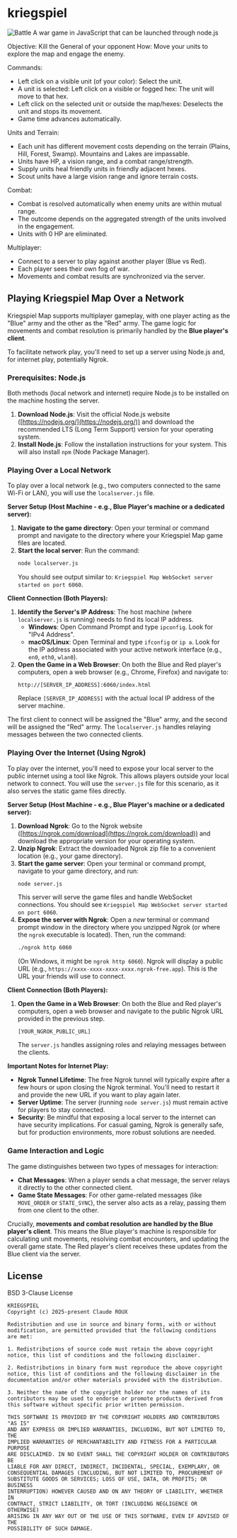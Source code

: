 # kriegspiel
![Battle](https://github.com/clauderouxster/kriegspiel/blob/main/resources/battle.png)
A war game in JavaScript that can be launched through node.js

Objective: Kill the General of your opponent
How: Move your units to explore the map and engage the enemy.

Commands:
- Left click on a visible unit (of your color): Select the unit.
- A unit is selected: Left click on a visible or fogged hex: The unit will move to that hex.
- Left click on the selected unit or outside the map/hexes: Deselects the unit and stops its movement.
- Game time advances automatically.

Units and Terrain:
- Each unit has different movement costs depending on the terrain (Plains, Hill, Forest, Swamp). Mountains and Lakes are impassable.
- Units have HP, a vision range, and a combat range/strength.
- Supply units heal friendly units in friendly adjacent hexes.
- Scout units have a large vision range and ignore terrain costs.

Combat:
- Combat is resolved automatically when enemy units are within mutual range.
- The outcome depends on the aggregated strength of the units involved in the engagement.
- Units with 0 HP are eliminated.

Multiplayer:
- Connect to a server to play against another player (Blue vs Red).
- Each player sees their own fog of war.
- Movements and combat results are synchronized via the server.


## Playing Kriegspiel Map Over a Network

Kriegspiel Map supports multiplayer gameplay, with one player acting as the "Blue" army and the other as the "Red" army. The game logic for movements and combat resolution is primarily handled by the **Blue player's client**.

To facilitate network play, you'll need to set up a server using Node.js and, for internet play, potentially Ngrok.

### Prerequisites: Node.js

Both methods (local network and internet) require Node.js to be installed on the machine hosting the server.

1.  **Download Node.js**: Visit the official Node.js website ([https://nodejs.org/](https://nodejs.org/)) and download the recommended LTS (Long Term Support) version for your operating system.
2.  **Install Node.js**: Follow the installation instructions for your system. This will also install `npm` (Node Package Manager).

### Playing Over a Local Network

To play over a local network (e.g., two computers connected to the same Wi-Fi or LAN), you will use the `localserver.js` file.

**Server Setup (Host Machine - e.g., Blue Player's machine or a dedicated server):**

1.  **Navigate to the game directory**: Open your terminal or command prompt and navigate to the directory where your Kriegspiel Map game files are located.
2.  **Start the local server**: Run the command:
    ```bash
    node localserver.js
    ```
    You should see output similar to: `Kriegspiel Map WebSocket server started on port 6060`.

**Client Connection (Both Players):**

1.  **Identify the Server's IP Address**: The host machine (where `localserver.js` is running) needs to find its local IP address.
    * **Windows**: Open Command Prompt and type `ipconfig`. Look for "IPv4 Address".
    * **macOS/Linux**: Open Terminal and type `ifconfig` or `ip a`. Look for the IP address associated with your active network interface (e.g., `en0`, `eth0`, `wlan0`).
2.  **Open the Game in a Web Browser**: On both the Blue and Red player's computers, open a web browser (e.g., Chrome, Firefox) and navigate to:
    ```
    http://[SERVER_IP_ADDRESS]:6060/index.html
    ```
    Replace `[SERVER_IP_ADDRESS]` with the actual local IP address of the server machine.

The first client to connect will be assigned the "Blue" army, and the second will be assigned the "Red" army. The `localserver.js` handles relaying messages between the two connected clients.

### Playing Over the Internet (Using Ngrok)

To play over the internet, you'll need to expose your local server to the public internet using a tool like Ngrok. This allows players outside your local network to connect. You will use the `server.js` file for this scenario, as it also serves the static game files directly.

**Server Setup (Host Machine - e.g., Blue Player's machine or a dedicated server):**

1.  **Download Ngrok**: Go to the Ngrok website ([https://ngrok.com/download](https://ngrok.com/download)) and download the appropriate version for your operating system.
2.  **Unzip Ngrok**: Extract the downloaded Ngrok zip file to a convenient location (e.g., your game directory).
3.  **Start the game server**: Open your terminal or command prompt, navigate to your game directory, and run:
    ```bash
    node server.js
    ```
    This server will serve the game files and handle WebSocket connections. You should see `Kriegspiel Map WebSocket server started on port 6060`.
4.  **Expose the server with Ngrok**: Open a *new* terminal or command prompt window in the directory where you unzipped Ngrok (or where the `ngrok` executable is located). Then, run the command:
    ```bash
    ./ngrok http 6060
    ```
    (On Windows, it might be `ngrok http 6060`).
    Ngrok will display a public URL (e.g., `https://xxxx-xxxx-xxxx-xxxx.ngrok-free.app`). This is the URL your friends will use to connect.

**Client Connection (Both Players):**

1.  **Open the Game in a Web Browser**: On both the Blue and Red player's computers, open a web browser and navigate to the public Ngrok URL provided in the previous step.

    ```
    [YOUR_NGROK_PUBLIC_URL]
    ```
    The `server.js` handles assigning roles and relaying messages between the clients.

**Important Notes for Internet Play:**

* **Ngrok Tunnel Lifetime**: The free Ngrok tunnel will typically expire after a few hours or upon closing the Ngrok terminal. You'll need to restart it and provide the new URL if you want to play again later.
* **Server Uptime**: The server (running `node server.js`) must remain active for players to stay connected.
* **Security**: Be mindful that exposing a local server to the internet can have security implications. For casual gaming, Ngrok is generally safe, but for production environments, more robust solutions are needed.

### Game Interaction and Logic

The game distinguishes between two types of messages for interaction:

* **Chat Messages**: When a player sends a chat message, the server relays it directly to the other connected client.
* **Game State Messages**: For other game-related messages (like `MOVE_ORDER` or `STATE_SYNC`), the server also acts as a relay, passing them from one client to the other.

Crucially, **movements and combat resolution are handled by the Blue player's client**. This means the Blue player's machine is responsible for calculating unit movements, resolving combat encounters, and updating the overall game state. The Red player's client receives these updates from the Blue client via the server.

## License

BSD 3-Clause License

```
KRIEGSPIEL
Copyright (c) 2025-present Claude ROUX

Redistribution and use in source and binary forms, with or without 
modification, are permitted provided that the following conditions 
are met:

1. Redistributions of source code must retain the above copyright 
notice, this list of conditions and the following disclaimer.

2. Redistributions in binary form must reproduce the above copyright 
notice, this list of conditions and the following disclaimer in the 
documentation and/or other materials provided with the distribution.

3. Neither the name of the copyright holder nor the names of its 
contributors may be used to endorse or promote products derived from 
this software without specific prior written permission.

THIS SOFTWARE IS PROVIDED BY THE COPYRIGHT HOLDERS AND CONTRIBUTORS "AS IS" 
AND ANY EXPRESS OR IMPLIED WARRANTIES, INCLUDING, BUT NOT LIMITED TO, THE 
IMPLIED WARRANTIES OF MERCHANTABILITY AND FITNESS FOR A PARTICULAR PURPOSE 
ARE DISCLAIMED. IN NO EVENT SHALL THE COPYRIGHT HOLDER OR CONTRIBUTORS BE 
LIABLE FOR ANY DIRECT, INDIRECT, INCIDENTAL, SPECIAL, EXEMPLARY, OR 
CONSEQUENTIAL DAMAGES (INCLUDING, BUT NOT LIMITED TO, PROCUREMENT OF 
SUBSTITUTE GOODS OR SERVICES; LOSS OF USE, DATA, OR PROFITS; OR BUSINESS 
INTERRUPTION) HOWEVER CAUSED AND ON ANY THEORY OF LIABILITY, WHETHER IN 
CONTRACT, STRICT LIABILITY, OR TORT (INCLUDING NEGLIGENCE OR OTHERWISE) 
ARISING IN ANY WAY OUT OF THE USE OF THIS SOFTWARE, EVEN IF ADVISED OF THE 
POSSIBILITY OF SUCH DAMAGE.
```
